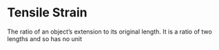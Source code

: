 # Tensile Strain
The ratio of an object’s extension to its original length. It is a ratio of two lengths and so has no unit